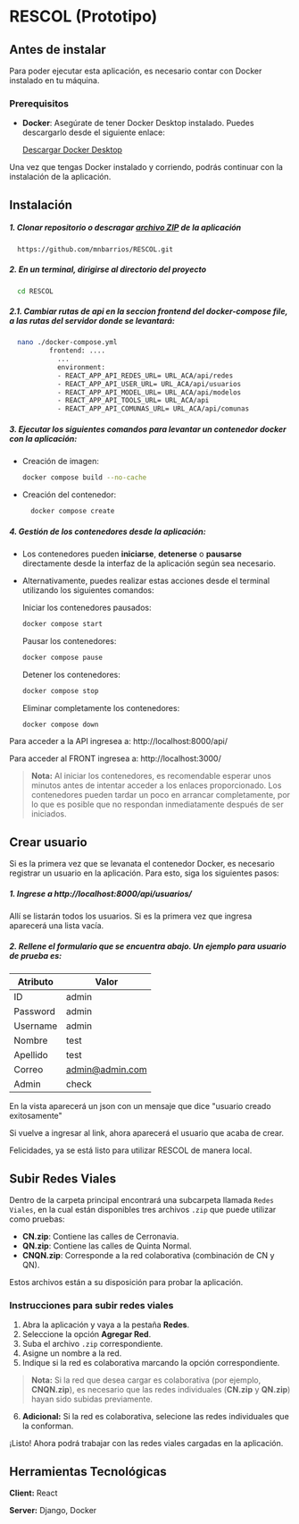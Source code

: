 # RESCOL (Prototipo)
## Antes de instalar

Para poder ejecutar esta aplicación, es necesario contar con Docker instalado en tu máquina. 

### Prerequisitos

- **Docker**: Asegúrate de tener Docker Desktop instalado. Puedes descargarlo desde el siguiente enlace:

  [Descargar Docker Desktop](https://www.docker.com/products/docker-desktop/)

Una vez que tengas Docker instalado y corriendo, podrás continuar con la instalación de la aplicación.

## Instalación

##### 1. Clonar repositorio o descragar [archivo ZIP](https://github.com/mnbarrios/RESCOL/archive/refs/heads/main.zip) de la aplicación

```bash
  https://github.com/mnbarrios/RESCOL.git
```

##### 2. En un terminal, dirigirse al directorio del proyecto
```bash
  cd RESCOL
```

##### 2.1. Cambiar rutas de api en la seccion frontend del docker-compose file, a las rutas del servidor donde se levantará:
```bash
  nano ./docker-compose.yml
          frontend: ....
            ...
            environment:
            - REACT_APP_API_REDES_URL= URL_ACA/api/redes
            - REACT_APP_API_USER_URL= URL_ACA/api/usuarios
            - REACT_APP_API_MODEL_URL= URL_ACA/api/modelos
            - REACT_APP_API_TOOLS_URL= URL_ACA/api
            - REACT_APP_API_COMUNAS_URL= URL_ACA/api/comunas
```

##### 3. Ejecutar los siguientes comandos para levantar un contenedor docker con la aplicación:
  - Creación de imagen:
    ```bash
    docker compose build --no-cache
    ```
- Creación del contenedor:
  ```bash
    docker compose create 
  ```

##### 4. Gestión de los contenedores desde la aplicación:
- Los contenedores pueden **iniciarse**, **detenerse** o **pausarse** directamente desde la interfaz de la aplicación según sea necesario.
- Alternativamente, puedes realizar estas acciones desde el terminal utilizando los siguientes comandos:

  Iniciar los contenedores pausados:
  ```bash
  docker compose start
  ```
  Pausar los contenedores:
  ```bash
  docker compose pause
  ```
  Detener los contenedores:
  ```bash
  docker compose stop
  ```
  Eliminar completamente los contenedores:
  ```bash
  docker compose down
  ```



Para acceder a la API ingresea a: http://localhost:8000/api/ 


Para acceder al FRONT ingresea a: http://localhost:3000/

> **Nota:** Al iniciar los contenedores, es recomendable esperar unos minutos antes de intentar acceder a los enlaces proporcionado. Los contenedores pueden tardar un poco en arrancar completamente, por lo que es posible que no respondan inmediatamente después de ser iniciados.


## Crear usuario 
Si es la primera vez que se levanata el contenedor Docker, es necesario registrar un usuario en la aplicación. Para esto, siga los siguientes pasos:

##### 1. Ingrese a http://localhost:8000/api/usuarios/

Allí se listarán todos los usuarios. Si es la primera vez que ingresa aparecerá una lista vacía.

##### 2. Rellene el formulario que se encuentra abajo. Un ejemplo para usuario de prueba es:

| Atributo  | Valor    | 
|-----------|----------|
| ID        | admin   | 
| Password  | admin   | 
| Username  | admin   | 
| Nombre    | test    | 
| Apellido  | test    | 
| Correo    | admin@admin.com   | 
| Admin     | check   | 

En la vista aparecerá un json con un mensaje que dice "usuario creado exitosamente"

Si vuelve a ingresar al link, ahora aparecerá el usuario que acaba de crear.

Felicidades, ya se está listo para utilizar RESCOL de manera local.

## Subir Redes Viales

Dentro de la carpeta principal encontrará una subcarpeta llamada `Redes Viales`, en la cual están disponibles tres archivos `.zip` que puede utilizar como pruebas:

- **CN.zip**: Contiene las calles de Cerronavia.
- **QN.zip**: Contiene las calles de Quinta Normal.
- **CNQN.zip**: Corresponde a la red colaborativa (combinación de CN y QN).

Estos archivos están a su disposición para probar la aplicación.

### Instrucciones para subir redes viales

1. Abra la aplicación y vaya a la pestaña **Redes**.
2. Seleccione la opción **Agregar Red**.
3. Suba el archivo `.zip` correspondiente.
4. Asigne un nombre a la red.
5. Indique si la red es colaborativa marcando la opción correspondiente.

> **Nota:** Si la red que desea cargar es colaborativa (por ejemplo, **CNQN.zip**), es necesario que las redes individuales (**CN.zip** y **QN.zip**) hayan sido subidas previamente. 

6. **Adicional:** Si la red es colaborativa, selecione las redes individuales que la conforman.

¡Listo! Ahora podrá trabajar con las redes viales cargadas en la aplicación.


## Herramientas Tecnológicas

**Client:** React

**Server:** Django, Docker

